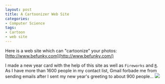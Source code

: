 ```yaml
---
layout: post
title: A Cartoonizer Web Site
categories:
- Computer Science
tags:
- Cartoon
- web site
---
```


Here is a web site which can "cartoonize" your photos: [http://www.befunky.com](http://www.befunky.com/)

I made a new year card with the help of this site as well as `Fireworks` and [`R`](http://www.r-project.org). As I have more than 1600 people in my contact list, Gmail forbade me from sending emails after I sent my new year's greeting to about 900 people... ![](http://yihui.name/en/wp-content/uploads/bo/emot/shuai.gif)
